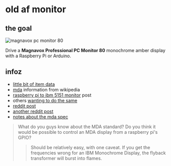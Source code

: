 # old af monitor

## the goal

![magnavox pc monitor 80](http://i.ebayimg.com/00/s/MTIwMFgxNjAw/z/--8AAOSwvg9XUhrI/$_1.JPG)

Drive a **Magnavox Professional PC Monitor 80** monochrome amber display with a Raspberry Pi or Arduino.

## infoz

- [little bit of item data](http://www.ebay.com.sg/itm/122005446559)
- [mda](https://en.wikipedia.org/wiki/IBM_Monochrome_Display_Adapter) information from wikipedia
- [raspberry pi to ibm 5151 monitor](https://www.raspberrypi.org/forums/viewtopic.php?f=41&t=143375) post
- others [wanting to do the same](https://yuki.la/g/47377959)
- [reddit post](https://www.reddit.com/r/vintagecomputing/comments/33umve/ibm_mda_monitor_working_on_a_modern_laptop_with/)
- [another reddit post](https://www.reddit.com/r/retrobattlestations/comments/5jslch/raspberry_pi_running_ibm5151_monitor_via_hdmivga/)
- [notes about the mda spec](http://www.seasip.info/VintagePC/mda.html)

> What do you guys know about the MDA standard? Do you think it would be possible to control an MDA display from a raspberry pi's GPIO?
> > Should be relatively easy, with one caveat. If you get the frequencies wrong for an IBM Monochrome Display, the flyback transformer will burst into flames.
